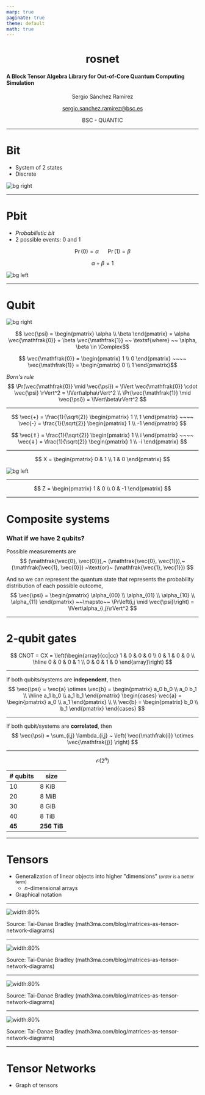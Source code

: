 ```yaml
---
marp: true
paginate: true
theme: default
math: true
---
```

<style>
#title {
  text-align: center;
}
</style>

<h1 id="title">
rosnet
</div>

#### A Block Tensor Algebra Library for Out-of-Core Quantum Computing Simulation
<center>
Sergio Sánchez Ramírez

sergio.sanchez.ramirez@bsc.es

BSC - QUANTIC
</center>

---

# Bit

- System of 2 states
- Discrete

![bg right](media/videos/animations/1080p30/BitDistribution_ManimCE_v0.15.2.gif)

---

# Pbit

- _Probabilistic bit_
- 2 possible events: $\mathfrak{0}$ and $\mathfrak{1}$

$$ \Pr(\mathfrak{0}) = \alpha ~~~~~~ \Pr(\mathfrak{1}) = \beta $$

$$ \alpha + \beta = 1 $$

![bg left](media/videos/animations/1080p30/PbitDistribution_ManimCE_v0.15.2.gif)

---

# Qubit

![bg right](media/videos/animations/1080p30/BlochSphereXRotation_ManimCE_v0.15.2.gif)

$$ \vec{\psi} = \begin{pmatrix} \alpha \\ \beta \end{pmatrix} = \alpha \vec{\mathfrak{0}} + \beta \vec{\mathfrak{1}} ~~ \textsf{where} ~~ \alpha, \beta \in \Complex$$

$$ \vec{\mathfrak{0}} = \begin{pmatrix} 1 \\ 0 \end{pmatrix} ~~~~ \vec{\mathfrak{1}} = \begin{pmatrix} 0 \\ 1 \end{pmatrix}$$


_Born's rule_
 $$
 \Pr(\vec{\mathfrak{0}} \mid \vec{\psi}) = \lVert \vec{\mathfrak{0}} \cdot \vec{\psi} \rVert^2 = \lVert\alpha\rVert^2 \\
 \Pr(\vec{\mathfrak{1}} \mid \vec{\psi}) = \lVert\beta\rVert^2
 $$

---

$$ \vec{+} = \frac{1}{\sqrt{2}} \begin{pmatrix} 1 \\ 1 \end{pmatrix} ~~~~ \vec{-} = \frac{1}{\sqrt{2}} \begin{pmatrix} 1 \\ -1 \end{pmatrix} $$

$$ \vec{⇑} = \frac{1}{\sqrt{2}} \begin{pmatrix} 1 \\ i \end{pmatrix} ~~~~ \vec{⇓} = \frac{1}{\sqrt{2}} \begin{pmatrix} 1 \\ -i \end{pmatrix} $$

---

$$ X = \begin{pmatrix} 0 & 1 \\ 1 & 0 \end{pmatrix} $$

![bg left](media/videos/animations/1080p30/BlochSphereXRotation_ManimCE_v0.15.2.gif)

---

$$ Z = \begin{pmatrix} 1 & 0 \\ 0 & -1 \end{pmatrix} $$

---

# Composite systems
### What if we have 2 qubits?

Possible measurements are
$$ (\mathfrak{\vec{0}, \vec{0}}),~ (\mathfrak{\vec{0}, \vec{1}}),~ (\mathfrak{\vec{1}, \vec{0}}) ~\text{or}~ (\mathfrak{\vec{1}, \vec{1}}) $$

And so we can represent the quantum state that represents the probability distribution of each possible outcome,
$$ \vec{\psi} = \begin{pmatrix}
  \alpha_{00} \\
  \alpha_{01} \\
  \alpha_{10} \\
  \alpha_{11}
\end{pmatrix} ~~\mapsto~~ \Pr\left(i,j \mid \vec{\psi}\right) = \lVert\alpha_{i,j}\rVert^2 $$

---

# 2-qubit gates

$$ CNOT = CX = \left(\begin{array}{cc|cc}
  1 & 0 & 0 & 0 \\
  0 & 1 & 0 & 0 \\ \hline
  0 & 0 & 0 & 1 \\
  0 & 0 & 1 & 0
\end{array}\right)
$$

---

If both qubits/systems are **independent**, then
$$
\vec{\psi} = \vec{a} \otimes \vec{b} = \begin{pmatrix}
  a_0 b_0 \\
  a_0 b_1 \\ \hline
  a_1 b_0 \\
  a_1 b_1
\end{pmatrix} \begin{cases}
  \vec{a} = \begin{pmatrix} a_0 \\ a_1 \end{pmatrix} \\
  \\
  \vec{b} = \begin{pmatrix} b_0 \\ b_1 \end{pmatrix}
\end{cases}
$$

---

If both qubit/systems are **correlated**, then
$$
\vec{\psi} = \sum_{i,j} \lambda_{i,j} ~ \left( \vec{\mathfrak{i}} \otimes \vec{\mathfrak{j}} \right)
$$

---

$$ \mathcal{O}(2^n) $$

| \# qubits | size        |
| --------- | ----------- |
| 10        | 8 KiB       |
| 20        | 8 MiB       |
| 30        | 8 GiB       |
| 40        | 8 TiB       |
| **45**    | **256 TiB** |

---

# Tensors

- Generalization of linear objects into higher "dimensions" <small>(_order_ is a better term)</small>
  - _n_-dimensional arrays
- Graphical notation

---

<style>
</style>

![width:80%](static/tensor-notation-1.jpg)

<footer>
Source: Tai-Danae Bradley (math3ma.com/blog/matrices-as-tensor-network-diagrams)
</footer>

---

![width:80%](static/tensor-notation-2.jpg)

<footer>
Source: Tai-Danae Bradley (math3ma.com/blog/matrices-as-tensor-network-diagrams)
</footer>

---

![width:80%](static/tensor-notation-3.jpg)

<footer>
Source: Tai-Danae Bradley (math3ma.com/blog/matrices-as-tensor-network-diagrams)
</footer>

---

![width:80%](static/tensor-notation-4.jpg)

<footer>
Source: Tai-Danae Bradley (math3ma.com/blog/matrices-as-tensor-network-diagrams)
</footer>

---

# Tensor Networks

- Graph of tensors